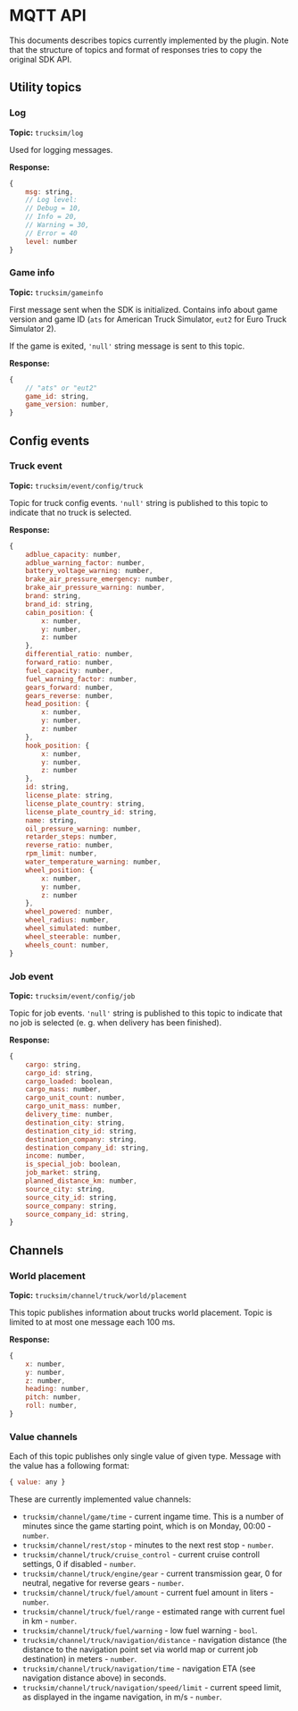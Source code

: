 # MQTT API

This documents describes topics currently implemented by the plugin. Note that the structure of topics and
format of responses tries to copy the original SDK API.

## Utility topics

### Log

**Topic:** ``trucksim/log``

Used for logging messages.

**Response:**

```javascript
{
	msg: string,
	// Log level:
	// Debug = 10,
	// Info = 20,
	// Warning = 30,
	// Error = 40
	level: number
}
```

### Game info

**Topic:** ``trucksim/gameinfo``

First message sent when the SDK is initialized. Contains info about game version and game ID (``ats`` for American Truck Simulator,
``eut2`` for Euro Truck Simulator 2).

If the game is exited, ``'null'`` string message is sent to this topic.

**Response:**

```javascript
{
	// "ats" or "eut2"
    game_id: string,
    game_version: number,
}
```

## Config events

### Truck event

**Topic:** ``trucksim/event/config/truck``

Topic for truck config events. ``'null'`` string is published to this topic to indicate that no truck is selected.

**Response:**

```javascript
{
    adblue_capacity: number,
    adblue_warning_factor: number,
    battery_voltage_warning: number,
    brake_air_pressure_emergency: number,
    brake_air_pressure_warning: number,
    brand: string,
    brand_id: string,
    cabin_position: {
        x: number,
        y: number,
        z: number
    },
    differential_ratio: number,
    forward_ratio: number,
    fuel_capacity: number,
    fuel_warning_factor: number,
    gears_forward: number,
    gears_reverse: number,
    head_position: {
        x: number,
        y: number,
        z: number
    },
    hook_position: {
        x: number,
        y: number,
        z: number
    },
    id: string,
    license_plate: string,
    license_plate_country: string,
    license_plate_country_id: string,
    name: string,
    oil_pressure_warning: number,
    retarder_steps: number,
    reverse_ratio: number,
    rpm_limit: number,
    water_temperature_warning: number,
    wheel_position: {
        x: number,
        y: number,
        z: number
    },
    wheel_powered: number,
    wheel_radius: number,
    wheel_simulated: number,
    wheel_steerable: number,
    wheels_count: number,
}
```

### Job event

**Topic:** ``trucksim/event/config/job``

Topic for job events. ``'null'`` string is published to this topic to indicate that no job is selected (e. g. when delivery has been finished).

**Response:**

```javascript
{
    cargo: string,
    cargo_id: string,
    cargo_loaded: boolean,
    cargo_mass: number,
    cargo_unit_count: number,
    cargo_unit_mass: number,
    delivery_time: number,
    destination_city: string,
    destination_city_id: string,
    destination_company: string,
    destination_company_id: string,
    income: number,
    is_special_job: boolean,
    job_market: string,
    planned_distance_km: number,
    source_city: string,
    source_city_id: string,
    source_company: string,
    source_company_id: string,
}
```

## Channels

### World placement

**Topic:** ``trucksim/channel/truck/world/placement``

This topic publishes information about trucks world placement. Topic is limited to at most one message each 100 ms.

**Response:**

```javascript
{
    x: number,
    y: number,
    z: number,
    heading: number,
    pitch: number,
    roll: number,
}
```

### Value channels

Each of this topic publishes only single value of given type. Message with the value has a following format:

```javascript
{ value: any }
```

These are currently implemented value channels:

* ``trucksim/channel/game/time`` - current ingame time. This is a number of minutes since the game starting point, which is on Monday, 00:00 - ``number``.
* ``trucksim/channel/rest/stop`` - minutes to the next rest stop - ``number``.
* ``trucksim/channel/truck/cruise_control`` - current cruise controll settings, 0 if disabled - ``number``.
* ``trucksim/channel/truck/engine/gear`` - current transmission gear, 0 for neutral, negative for reverse gears - ``number``.
* ``trucksim/channel/truck/fuel/amount`` - current fuel amount in liters - ``number``.
* ``trucksim/channel/truck/fuel/range`` - estimated range with current fuel in km - ``number``.
* ``trucksim/channel/truck/fuel/warning`` - low fuel warning - ``bool``.
* ``trucksim/channel/truck/navigation/distance`` - navigation distance (the distance to the navigation point set via world map or current job destination) in meters - ``number``.
* ``trucksim/channel/truck/navigation/time`` - navigation ETA (see navigation distance above) in seconds.
* ``trucksim/channel/truck/navigation/speed/limit`` - current speed limit, as displayed in the ingame navigation, in m/s - ``number``.